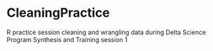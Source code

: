 # CleaningPractice
R practice session cleaning and wrangling data during Delta Science Program Synthesis and Training session 1

